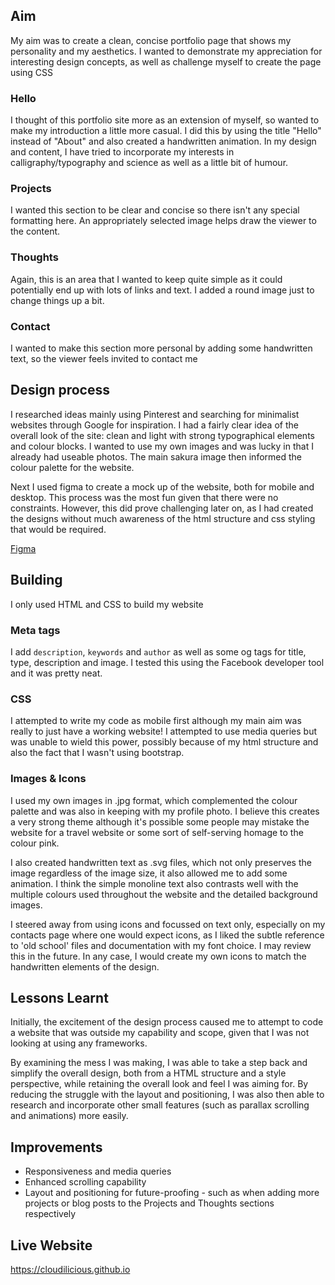 ## Aim

My aim was to create a clean, concise portfolio page that shows my personality and my aesthetics. 
I wanted to demonstrate my appreciation for interesting design concepts, as well as challenge myself to create the page using CSS

### Hello
I thought of this portfolio site more as an extension of myself, so wanted to make my introduction a little more casual. I did this by
using the title "Hello" instead of "About" and also created a handwritten animation. In my design and content, I have tried to incorporate
my interests in calligraphy/typography and science as well as a little bit of humour.

### Projects
I wanted this section to be clear and concise so there isn't any special formatting here. 
An appropriately selected image helps draw the viewer to the content.

### Thoughts
Again, this is an area that I wanted to keep quite simple as it could potentially end up with lots of links and text. 
I added a round image just to change things up a bit.

### Contact
I wanted to make this section more personal by adding some handwritten text, so the viewer feels invited to contact me

## Design process
I researched ideas mainly using Pinterest and searching for minimalist websites through Google for inspiration. 
I had a fairly clear idea of the overall look of the site: clean and light with strong typographical elements and colour blocks. 
I wanted to use my own images and was lucky in that I already had useable photos. The main sakura image then informed the colour palette
for the website.

Next I used figma to create a mock up of the website, both for mobile and desktop. This process was the most fun given that there were no constraints. However, this did prove challenging later on, as I had created the designs without much awareness of the html structure and css styling that would be required.

[Figma](https://www.figma.com/file/S2jLYIo9G2i8ulQpSAFFXJeF/Cloudilicious)

## Building

I only used HTML and CSS to build my website

### Meta tags

I add `description`, `keywords` and `author` as well as some og tags for title, type, description and image. I tested this using the Facebook developer tool and it was pretty neat.

### CSS

I attempted to write my code as mobile first although my main aim was really to just have a working website! I attempted to use media queries but was unable to wield this power, possibly because of my html structure and also the fact that I wasn't using bootstrap.

### Images & Icons

I used my own images in .jpg format, which complemented the colour palette and was also in keeping with my profile photo. I believe this creates a very strong theme although it's possible some people may mistake the website for a travel website or some sort of self-serving homage to the colour pink.

I also created handwritten text as .svg files, which not only preserves the image regardless of the image size, it also allowed me to add some animation. I think the simple monoline text also contrasts well with the multiple colours used throughout the website and the detailed background images.

I steered away from using icons and focussed on text only, especially on my contacts page where one would expect icons, as I liked the subtle reference to 'old school' files and documentation with my font choice. I may review this in the future. In any case, I would create my own icons to match the handwritten elements of the design.

## Lessons Learnt
Initially, the excitement of the design process caused me to attempt to code a website that was outside my capability and scope, given that I was not looking at using any frameworks.

By examining the mess I was making, I was able to take a step back and simplify the overall design, both from a HTML structure and a style perspective, while retaining the overall look and feel I was aiming for. By reducing the struggle with the layout and positioning, I was also then able to research and incorporate other small features (such as parallax scrolling and animations) more easily.

## Improvements
- Responsiveness and media queries
- Enhanced scrolling capability
- Layout and positioning for future-proofing - such as when adding more projects or blog posts to the Projects and Thoughts sections respectively

## Live Website
https://cloudilicious.github.io
